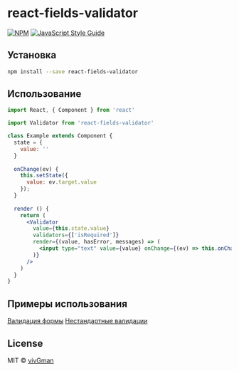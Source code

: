 # react-fields-validator

> 

[![NPM](https://img.shields.io/npm/v/react-fields-validator.svg)](https://www.npmjs.com/package/react-fields-validator) [![JavaScript Style Guide](https://img.shields.io/badge/code_style-standard-brightgreen.svg)](https://standardjs.com)

## Установка

```bash
npm install --save react-fields-validator
```

## Использование

```jsx
import React, { Component } from 'react'

import Validator from 'react-fields-validator'

class Example extends Component {
  state = {
    value: ''
  }
  
  onChange(ev) {
    this.setState({ 
      value: ev.target.value
    });
  }
  
  render () {
    return (
      <Validator 
        value={this.state.value}
        validators={['isRequired']}
        render={(value, hasError, messages) => (
          <input type="text" value={value} onChange={(ev) => this.onChange(ev)}/>
        )}
      />
    )
  }
}
```

## Примеры использования


[Валидация формы](https://github.com/vivGman/react-fields-validator/blob/master/docs/validation-form.md)
[Нестандартные валидации](https://github.com/vivGman/react-fields-validator/blob/master/docs/custom-validations.md)

## License

MIT © [vivGman](https://github.com/vivGman)
